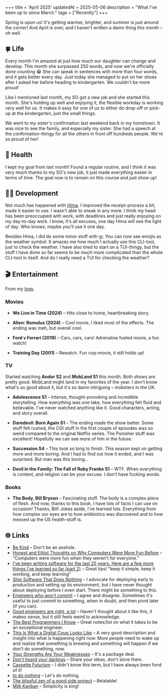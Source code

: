 +++
title = 'April 2025'
updatedAt = 2025-05-06
description = "What I've been up to since March."
tags = ["Recently"]
+++

Spring is upon us! It's getting warmer, brighter, and summer is just around the
corner! And April is over, and I haven't written a damn thing this month – oh
well.

## 🍀 Life

Every month I'm amazed at just how much our daughter can change and develop.
This month she surpassed 250 words, and now we're officially done counting 😂
She can speak in sentences with more than four words, and it gets better every
day. Just today she managed to put on her shoes after I asked her before heading
to kindergarten. We couldn't be more proud!

Like I mentioned last month, my SO got a new job and she started this month.
She's holding up well and enjoying it, the flexible workday is working very well
for us. It makes it easy for one of us to either do drop-off or pick-up at the
kindergarten, just the small things.

We went to my sister's confirmation last weekend back in my hometown. It was
nice to see the family, and especially my sister. She had a speech at the
confirmation-thingy for all the others in front off hundreds people. We're so
proud of her!

## 💪 Health

I kept my goal from last month! Found a regular routine, and I think it was very
much thanks to my SO's new job, it just made everything easier in terms of time.
The goal now is to remain on this course and just show up!

## 🧑‍💻 Development

Not much has happened with [Hima](https://sr.ht/~timharek/hima/). I improved the
receipt-process a bit, made it easier to use. I wasn't able to sneak in any
more. I think my head has been preoccupied with work, with deadlines and just
really enjoying on my day-to-day work. I know, it's all excuses, one day Hima
will see the light of day. Who knows, maybe you'll use it one day.

Besides Hima, I did do some minor stuff with [yr](https://sr.ht/~timharek/yr/).
You can now see emojis as the weather symbol. It amazes me how much I actually
use this CLI-tool, just to check the weather. I have also tried to start on a
TUI-thingy, but the stuff I have done so far seems to be much more complicated
than the whole CLI-tool in itself. And do I really need a TUI for checking the
weather?

## 🎬 Entertainment

From my [logs](/logs).

### Movies

- **We Live in Time (2024)** – Hits close to home, heartbreaking story.

- **Alien: Romulus (2024)** – Cool movie, I liked most of the effects. The
  ending was meh, but overall cool.

- **Ford v Ferrari (2019)** – Cars, cars, cars! Adrenaline fueled movie, a fun
  watch!

- **Training Day (2001)** – Rewatch. Fun cop-movie, it still holds up!

### TV

Started watching **Andor S2** and **MobLand S1** this month. Both shows are
pretty good. MobLand might land in my favorites of the year. I don't know what's
so good about it, but it's so damn intriguing – mobsters in the UK.

- **Adolescence S1** – Intense, thought-provoking and incredible storytelling.
  How everything was one take, how everything felt fluid and believable. I've
  never watched anything like it. Good characters, acting, and story overall.

- **Daredevil: Born Again S1** – The ending made the show better. Some stuff
  felt rushed, the CGI stuff in the first couple of episodes was so weird
  compared to the original Netflix series. The Punisher stuff was excellent!
  Hopefully we can see more of him in the future.

- **Succession S4** – This took so long to finish. This season kept on getting
  more and more boring. And I had to find out how it ended, and I was surprised.
  But man was this boring...

- **Devil in the Family: The Fall of Ruby Franke S1** – WTF. When everything is
  content, and religion can be your excuse. I don't have fucking words.

### Books

- **The Body, Bill Bryson** – Fascinating stuff. The body is a complex piece of
  flesh. And now, thanks to this book, I have lots of facts I can use on
  occasion! Thanks, Bill! Jokes aside, I've learned lots. Everything from how
  complex our eyes are to how antibiotics was discovered and to how messed up
  the US health-stuff is.

## 🌐 Links

- [Be Kind] – Don't be an asshole.
- [Honest and Elitist Thoughts on Why Computers Were More Fun Before] –
  "Computers were more fun when they weren't for everyone."
- [I've been writing software for the last 25 years. Here are a few more things
  I've learned so far (part 2)] – Great tips! "keep it simple, keep it working,
  and keep learning"
- [Ship Software That Does Nothing] – I advocate for deploying early to
  production and setting up its environment, but I have never thought about
  deploying before I even start. There might be something to this.
- [Engineers who won’t commit] – I agree and disagree. Sometimes it's useful to
  just commit to something, when in doubt, and then pivot later (if you can).
- [Good engineers are right, a lot] – Haven't thought about it like this, it
  makes sense, but it still feels weird to acknowledge.
- [The Best Programmers I Know] – Great notes/list on what it takes to be an
  exceptional engineer.
- [This Is What a Digital Coup Looks Like] – A very good description and insight
  into what is happening right now. More people need to wake up and realize that
  something is brewing and something will happen if we don't do something, now.
- [Your Strengths Are Your Weaknesses] – It's a package deal.
- [Don't hoard your darlings] – Share your ideas, don't store them.
- [Cassette Futurism] – I didn't know this term, but I have always been fond of
  it!
- [to do nothing] – Let's do nothing.
- [The blissful zen of a good side project] – Relatable!
- [Milk Kanban] – Simplicity is king!

[Be Kind]: https://boz.com/articles/be-kind
[Honest and Elitist Thoughts on Why Computers Were More Fun Before]:
  https://www.datagubbe.se/aficion/
[I've been writing software for the last 25 years. Here are a few more things I've learned so far (part 2)]:
  https://blog.rpanachi.com/after-25-years-writing-software-here-are-a-few-more-things-ive-learned-so-far-part2
[Ship Software That Does Nothing]:
  https://kerrick.blog/articles/2025/ship-software-that-does-nothing/
[Engineers who won’t commit]: https://www.seangoedecke.com/taking-a-position/
[Good engineers are right, a lot]:
  https://www.seangoedecke.com/being-right-a-lot/
[The Best Programmers I Know]: https://endler.dev/2025/best-programmers/
[This Is What a Digital Coup Looks Like]:
  https://www.youtube.com/watch?v=TZOoT8AbkNE
[Your Strengths Are Your Weaknesses]:
  https://terriblesoftware.org/2025/03/31/your-strengths-are-your-weaknesses/
[Don't hoard your darlings]:
  https://notes.alongtheray.com/dont-hoard-your-darlings
[Cassette Futurism]: https://aesthetics.fandom.com/wiki/Cassette_Futurism
[to do nothing]: https://shilin.ca/to-do-nothing/
[The blissful zen of a good side project]:
  https://joshcollinsworth.com/blog/the-blissful-zen-of-a-good-side-project
[Milk Kanban]:
  https://brodzinski.com/2025/03/milk-kanban.html?utm_source=changelog-news
